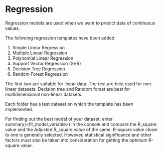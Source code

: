 # Regression

Regression models are used when we want to predict data of continuous values.

The following regression templates have been added:
1. Simple Linear Regression
2. Multiple Linear Regression
3. Polynomial Linear Regression
4. Support Vector Regression (SVR)
5. Decision Tree Regression
6. Random Forest Regression

The first two are suitable for linear data. The rest are best used for non-linear datasets. Decision tree and Random forest are best for multidimensional
non-linear datasets. 

Each folder has a test dataset on which the template has been implemented.

For finding out the best model of your dataset, enter summary(<fit_model_variable>) in the console and compare the R_square value and the Adjusted R_square value of the same. 
R-square value closer to one is generally selected. However, statistical significance and other factors must also be taken into consideration for getting the optimum R-square value.
